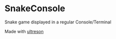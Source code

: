 # SnakeConsole
Snake game displayed in a regular Console/Terminal

Made with [ultreson](https://github.com/ultreson)
